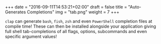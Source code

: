 +++
date = "2016-09-11T14:53:21+02:00"
draft = false
title = "Auto-Generates Completions"
img = "tab.png"
weight = 7
+++

`clap` can generate `bash`, `fish`, `zsh` and even `PowerShell` completion files at compile time!
These can then be installed alongside your application giving full shell tab-completions of all
flags, options, subcommands and even specific argument values!
